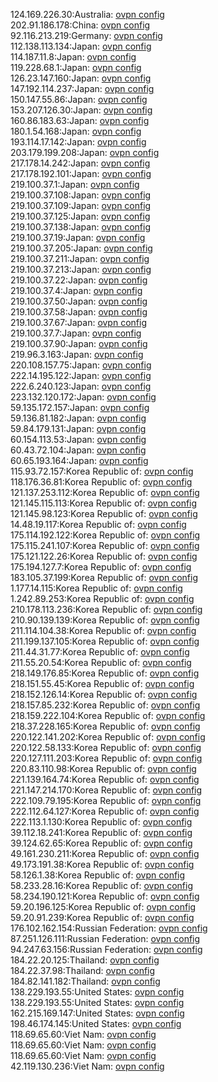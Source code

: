 124.169.226.30:Australia: [ovpn config](vpn/124_169_226_30.ovpn)  
202.91.186.178:China: [ovpn config](vpn/202_91_186_178.ovpn)  
92.116.213.219:Germany: [ovpn config](vpn/92_116_213_219.ovpn)  
112.138.113.134:Japan: [ovpn config](vpn/112_138_113_134.ovpn)  
114.187.11.8:Japan: [ovpn config](vpn/114_187_11_8.ovpn)  
119.228.68.1:Japan: [ovpn config](vpn/119_228_68_1.ovpn)  
126.23.147.160:Japan: [ovpn config](vpn/126_23_147_160.ovpn)  
147.192.114.237:Japan: [ovpn config](vpn/147_192_114_237.ovpn)  
150.147.55.86:Japan: [ovpn config](vpn/150_147_55_86.ovpn)  
153.207.126.30:Japan: [ovpn config](vpn/153_207_126_30.ovpn)  
160.86.183.63:Japan: [ovpn config](vpn/160_86_183_63.ovpn)  
180.1.54.168:Japan: [ovpn config](vpn/180_1_54_168.ovpn)  
193.114.17.142:Japan: [ovpn config](vpn/193_114_17_142.ovpn)  
203.179.199.208:Japan: [ovpn config](vpn/203_179_199_208.ovpn)  
217.178.14.242:Japan: [ovpn config](vpn/217_178_14_242.ovpn)  
217.178.192.101:Japan: [ovpn config](vpn/217_178_192_101.ovpn)  
219.100.37.1:Japan: [ovpn config](vpn/219_100_37_1.ovpn)  
219.100.37.108:Japan: [ovpn config](vpn/219_100_37_108.ovpn)  
219.100.37.109:Japan: [ovpn config](vpn/219_100_37_109.ovpn)  
219.100.37.125:Japan: [ovpn config](vpn/219_100_37_125.ovpn)  
219.100.37.138:Japan: [ovpn config](vpn/219_100_37_138.ovpn)  
219.100.37.19:Japan: [ovpn config](vpn/219_100_37_19.ovpn)  
219.100.37.205:Japan: [ovpn config](vpn/219_100_37_205.ovpn)  
219.100.37.211:Japan: [ovpn config](vpn/219_100_37_211.ovpn)  
219.100.37.213:Japan: [ovpn config](vpn/219_100_37_213.ovpn)  
219.100.37.22:Japan: [ovpn config](vpn/219_100_37_22.ovpn)  
219.100.37.4:Japan: [ovpn config](vpn/219_100_37_4.ovpn)  
219.100.37.50:Japan: [ovpn config](vpn/219_100_37_50.ovpn)  
219.100.37.58:Japan: [ovpn config](vpn/219_100_37_58.ovpn)  
219.100.37.67:Japan: [ovpn config](vpn/219_100_37_67.ovpn)  
219.100.37.7:Japan: [ovpn config](vpn/219_100_37_7.ovpn)  
219.100.37.90:Japan: [ovpn config](vpn/219_100_37_90.ovpn)  
219.96.3.163:Japan: [ovpn config](vpn/219_96_3_163.ovpn)  
220.108.157.75:Japan: [ovpn config](vpn/220_108_157_75.ovpn)  
222.14.195.122:Japan: [ovpn config](vpn/222_14_195_122.ovpn)  
222.6.240.123:Japan: [ovpn config](vpn/222_6_240_123.ovpn)  
223.132.120.172:Japan: [ovpn config](vpn/223_132_120_172.ovpn)  
59.135.172.157:Japan: [ovpn config](vpn/59_135_172_157.ovpn)  
59.136.81.182:Japan: [ovpn config](vpn/59_136_81_182.ovpn)  
59.84.179.131:Japan: [ovpn config](vpn/59_84_179_131.ovpn)  
60.154.113.53:Japan: [ovpn config](vpn/60_154_113_53.ovpn)  
60.43.72.104:Japan: [ovpn config](vpn/60_43_72_104.ovpn)  
60.65.193.164:Japan: [ovpn config](vpn/60_65_193_164.ovpn)  
115.93.72.157:Korea Republic of: [ovpn config](vpn/115_93_72_157.ovpn)  
118.176.36.81:Korea Republic of: [ovpn config](vpn/118_176_36_81.ovpn)  
121.137.253.112:Korea Republic of: [ovpn config](vpn/121_137_253_112.ovpn)  
121.145.115.113:Korea Republic of: [ovpn config](vpn/121_145_115_113.ovpn)  
121.145.98.123:Korea Republic of: [ovpn config](vpn/121_145_98_123.ovpn)  
14.48.19.117:Korea Republic of: [ovpn config](vpn/14_48_19_117.ovpn)  
175.114.192.122:Korea Republic of: [ovpn config](vpn/175_114_192_122.ovpn)  
175.115.241.107:Korea Republic of: [ovpn config](vpn/175_115_241_107.ovpn)  
175.121.122.26:Korea Republic of: [ovpn config](vpn/175_121_122_26.ovpn)  
175.194.127.7:Korea Republic of: [ovpn config](vpn/175_194_127_7.ovpn)  
183.105.37.199:Korea Republic of: [ovpn config](vpn/183_105_37_199.ovpn)  
1.177.14.115:Korea Republic of: [ovpn config](vpn/1_177_14_115.ovpn)  
1.242.89.253:Korea Republic of: [ovpn config](vpn/1_242_89_253.ovpn)  
210.178.113.236:Korea Republic of: [ovpn config](vpn/210_178_113_236.ovpn)  
210.90.139.139:Korea Republic of: [ovpn config](vpn/210_90_139_139.ovpn)  
211.114.104.38:Korea Republic of: [ovpn config](vpn/211_114_104_38.ovpn)  
211.199.137.105:Korea Republic of: [ovpn config](vpn/211_199_137_105.ovpn)  
211.44.31.77:Korea Republic of: [ovpn config](vpn/211_44_31_77.ovpn)  
211.55.20.54:Korea Republic of: [ovpn config](vpn/211_55_20_54.ovpn)  
218.149.176.85:Korea Republic of: [ovpn config](vpn/218_149_176_85.ovpn)  
218.151.55.45:Korea Republic of: [ovpn config](vpn/218_151_55_45.ovpn)  
218.152.126.14:Korea Republic of: [ovpn config](vpn/218_152_126_14.ovpn)  
218.157.85.232:Korea Republic of: [ovpn config](vpn/218_157_85_232.ovpn)  
218.159.222.104:Korea Republic of: [ovpn config](vpn/218_159_222_104.ovpn)  
218.37.228.165:Korea Republic of: [ovpn config](vpn/218_37_228_165.ovpn)  
220.122.141.202:Korea Republic of: [ovpn config](vpn/220_122_141_202.ovpn)  
220.122.58.133:Korea Republic of: [ovpn config](vpn/220_122_58_133.ovpn)  
220.127.111.203:Korea Republic of: [ovpn config](vpn/220_127_111_203.ovpn)  
220.83.110.98:Korea Republic of: [ovpn config](vpn/220_83_110_98.ovpn)  
221.139.164.74:Korea Republic of: [ovpn config](vpn/221_139_164_74.ovpn)  
221.147.214.170:Korea Republic of: [ovpn config](vpn/221_147_214_170.ovpn)  
222.109.79.195:Korea Republic of: [ovpn config](vpn/222_109_79_195.ovpn)  
222.112.64.127:Korea Republic of: [ovpn config](vpn/222_112_64_127.ovpn)  
222.113.1.130:Korea Republic of: [ovpn config](vpn/222_113_1_130.ovpn)  
39.112.18.241:Korea Republic of: [ovpn config](vpn/39_112_18_241.ovpn)  
39.124.62.65:Korea Republic of: [ovpn config](vpn/39_124_62_65.ovpn)  
49.161.230.211:Korea Republic of: [ovpn config](vpn/49_161_230_211.ovpn)  
49.173.191.38:Korea Republic of: [ovpn config](vpn/49_173_191_38.ovpn)  
58.126.1.38:Korea Republic of: [ovpn config](vpn/58_126_1_38.ovpn)  
58.233.28.16:Korea Republic of: [ovpn config](vpn/58_233_28_16.ovpn)  
58.234.190.121:Korea Republic of: [ovpn config](vpn/58_234_190_121.ovpn)  
59.20.196.125:Korea Republic of: [ovpn config](vpn/59_20_196_125.ovpn)  
59.20.91.239:Korea Republic of: [ovpn config](vpn/59_20_91_239.ovpn)  
176.102.162.154:Russian Federation: [ovpn config](vpn/176_102_162_154.ovpn)  
87.251.126.111:Russian Federation: [ovpn config](vpn/87_251_126_111.ovpn)  
94.247.63.156:Russian Federation: [ovpn config](vpn/94_247_63_156.ovpn)  
184.22.20.125:Thailand: [ovpn config](vpn/184_22_20_125.ovpn)  
184.22.37.98:Thailand: [ovpn config](vpn/184_22_37_98.ovpn)  
184.82.141.182:Thailand: [ovpn config](vpn/184_82_141_182.ovpn)  
138.229.193.55:United States: [ovpn config](vpn/138_229_193_55.ovpn)  
138.229.193.55:United States: [ovpn config](vpn/138_229_193_55.ovpn)  
162.215.169.147:United States: [ovpn config](vpn/162_215_169_147.ovpn)  
198.46.174.145:United States: [ovpn config](vpn/198_46_174_145.ovpn)  
118.69.65.60:Viet Nam: [ovpn config](vpn/118_69_65_60.ovpn)  
118.69.65.60:Viet Nam: [ovpn config](vpn/118_69_65_60.ovpn)  
118.69.65.60:Viet Nam: [ovpn config](vpn/118_69_65_60.ovpn)  
42.119.130.236:Viet Nam: [ovpn config](vpn/42_119_130_236.ovpn)  
